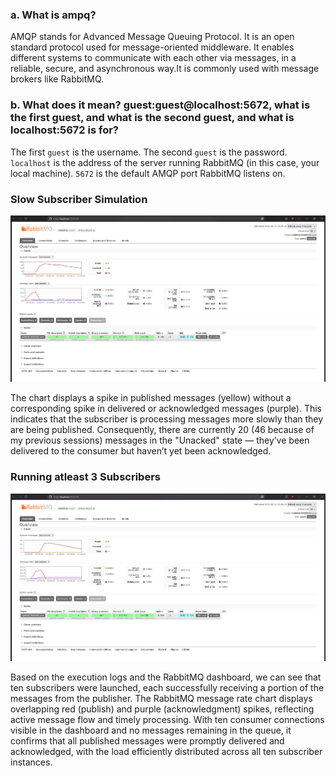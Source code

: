 ### a. What is ampq?

AMQP stands for Advanced Message Queuing Protocol.
It is an open standard protocol used for message-oriented middleware. It enables different systems to communicate with each other via messages, in a reliable, secure, and asynchronous way.It is commonly used with message brokers like RabbitMQ.

### b. What does it mean? guest:guest@localhost:5672, what is the first guest, and what is the second guest, and what is localhost:5672 is for?

The first `guest` is the username. The second `guest` is the password. `localhost` is the address of the server running RabbitMQ (in this case, your local machine). `5672` is the default AMQP port RabbitMQ listens on.

### Slow Subscriber Simulation

![Slow Subscriber](images/slow_subscriber.png)

The chart displays a spike in published messages (yellow) without a corresponding spike in delivered or acknowledged messages (purple). This indicates that the subscriber is processing messages more slowly than they are being published. Consequently, there are currently 20 (46 because of my previous sessions) messages in the "Unacked" state — they’ve been delivered to the consumer but haven’t yet been acknowledged.

### Running atleast 3 Subscribers

![Slow Subscriber](images/minimal_three.png)

Based on the execution logs and the RabbitMQ dashboard, we can see that ten subscribers were launched, each successfully receiving a portion of the messages from the publisher. The RabbitMQ message rate chart displays overlapping red (publish) and purple (acknowledgment) spikes, reflecting active message flow and timely processing. With ten consumer connections visible in the dashboard and no messages remaining in the queue, it confirms that all published messages were promptly delivered and acknowledged, with the load efficiently distributed across all ten subscriber instances.
